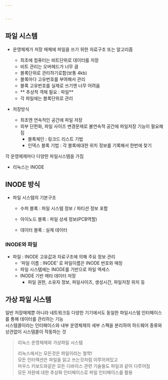 ```yaml
---


---
```


<h2 id="파일-시스템">파일 시스템</h2>
<ul>
<li>
<p>운영체제가 저장 매체에 파일을 쓰기 위한 자료구조 또는 알고리즘</p>
<ul>
<li>최초에 컴퓨터는 비트단위로 데이터를 저장</li>
<li>비트 관리는 오버헤드가 너무 큼</li>
<li>블록단위로 관리하기로함(보통 4kb)</li>
<li>블록마다 고유번호를 부여해서 관리</li>
<li>블록 고유번호를 실제로 쓰기엔 너무 어려움</li>
<li>** 추상적 객체 필요 : 파일**</li>
<li>각 파일에는 블록단위로 관리</li>
</ul>
</li>
<li>
<p>저장방식</p>
<ul>
<li>최초엔 연속적인 공간에 파일 저장</li>
<li>외부 단편화, 파일 사이즈 변경문제로 불연속적 공간에 파일저장 기능이 필요해짐
<ul>
<li>블록체인 : 링크드 리스트 기법</li>
<li>인덱스 블록 기법 : 각 블록에대한 위치 정보를 기록해서 한번에 찾기</li>
</ul>
</li>
</ul>
</li>
</ul>
<p>각 운영체제마다 다양한 파일시스템을 가짐</p>
<ul>
<li>리눅스는 INODE</li>
</ul>
<h2 id="inode-방식">INODE 방식</h2>
<ul>
<li>파일 시스템의 기본구조
<ul>
<li>
<p>수퍼 블록 : 파일 시스템 정보 / 파티션 정보 포함</p>
</li>
<li>
<p>아이노드 블록 : 파일 상세 정보(PCB역할)</p>
</li>
<li>
<p>데이터 블록 : 실제 데이터</p>
</li>
</ul>
</li>
</ul>
<h3 id="inode와-파일">INODE와 파일</h3>
<ul>
<li>파일 : INODE 고유값과 자료구조에 의해 주요 정보 관리
<ul>
<li>‘파일 이름 : INODE’ 로 파일이름은 INODE 번호와 매칭</li>
<li>파일 시스템에는 INODE를 기반으로 파일 엑세스</li>
<li>INODE 기반 메타 데이터 저장
<ul>
<li>파일 권한, 소유자 정보, 파일사이즈, 생성시간, 파일저장 위치 등</li>
</ul>
</li>
</ul>
</li>
</ul>
<h2 id="가상-파일-시스템">가상 파일 시스템</h2>
<p>일반 저장매체뿐 아니라 네트워크등 다양한 기기에서도 동일한 파일시스템 인터페이스를 통해 데이터를 관리하는 기능<br>
시스템콜이라는 인터페이스와 내부 운영체제의 세부 스펙을 분리하여 하드웨어 종류와 상관없이 시스템콜이 작동하는 것</p>
<blockquote>
<p>리눅스 운영체제와 가상파일 시스템</p>
<p>리눅스에서는 모든것은 파일이라는 철학!<br>
모든 인터렉션은 파일을 읽고 쓰는것처럼 이루어져있고<br>
마우스 키보드와같은 모든 디바이스 관련 기술들도 파일과 같이 다루어짐<br>
모든 자원에 대한 추상화 인터페이스로 파일 인터페이스를 활용</p>
</blockquote>

